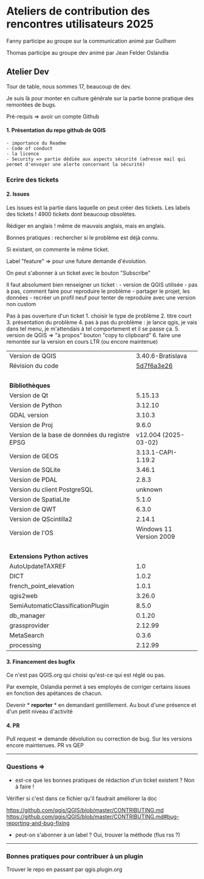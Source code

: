 # Ateliers de contribution des rencontres utilisateurs 2025

Fanny participe au groupe sur la communication animé par Guilhem

Thomas participe au groupe dev animé par Jean Felder Oslandia

## Atelier Dev

Tour de table, nous sommes 17, beaucoup de dev.

Je suis là pour monter en culture générale sur la partie bonne pratique des remontées de bugs.

Pré-requis => avoir un compte Github

#### 1. Présentation du repo github de QGIS

    - importance du Readme
    - Code of conduct
    - la licence
    - Security => partie dédiée aux aspects sécurité (adresse mail qui permet d'envoyer une alerte concernant la sécurité)

### Ecrire des tickets

#### 2. Issues

Les issues est la partie dans laquelle on peut créer des tickets.
Les labels des tickets ! 4900 tickets dont beaucoup obsolètes.

Rédiger en anglais ! même de mauvais anglais, mais en anglais.

Bonnes pratiques : rechercher si le problème est déjà connu.

Si existant, on commente le même ticket.

Label "feature" => pour une future demande d'évolution.

On peut s'abonner à un ticket avec le bouton "Subscribe"

Il faut absolument bien renseigner un ticket : 
    - version de QGIS utilisée
    - pas à pas, comment faire pour reproduire le problème
    - partager le projet, les données
    - recréer un profil neuf pour tenter de reproduire avec une version non custom

Pas à pas ouverture d'un ticket
    1. choisir le type de problème
    2. titre court
    3. présentation du problème
    4. pas à pas du problème : je lance qgis, je vais dans tel menu, je m'attendais à tel comportement et il se passe ça.
    5. version de QGIS => "à propos" bouton "copy to clipboard"
    6. faire une remontée sur la version en cours LTR (ou encore maintenue)

<table width='100%' align='center'><tr><td>Version de QGIS</td><td>3.40.6-Bratislava</td></tr><tr><td>Révision du code</td><td><a href="https://github.com/qgis/QGIS/commit/5d7f6a3e26">5d7f6a3e26</a></td></tr><tr><td colspan="2">&nbsp;</td></tr><tr><td colspan="2"><b>Bibliothèques</b></td></tr><tr><td>Version de Qt</td><td>5.15.13</td></tr><tr><td>Version de Python</td><td>3.12.10</td></tr><tr><td>GDAL version</td><td>3.10.3</td></tr><tr><td>Version de Proj</td><td>9.6.0</td></tr><tr><td>Version de la base de données du registre EPSG</td><td>v12.004 (2025-03-02)</td></tr><tr><td>Version de GEOS</td><td>3.13.1-CAPI-1.19.2</td></tr><tr><td>Version de SQLite</td><td>3.46.1</td></tr><tr><td>Version de PDAL</td><td>2.8.3</td></tr><tr><td>Version du client PostgreSQL</td><td>unknown</td></tr><tr><td>Version de SpatiaLite</td><td>5.1.0</td></td></tr><tr><td>Version de QWT</td><td>6.3.0</td></tr><tr><td>Version de QScintilla2</td><td>2.14.1</td></tr><tr><td>Version de l'OS</td><td>Windows 11 Version 2009</td></tr><tr><td colspan="2">&nbsp;</td></tr><tr><td colspan="2"><b>Extensions Python actives</b></td></tr><tr><td>AutoUpdateTAXREF</td><td>1.0</td></tr><tr><td>DICT</td><td>1.0.2</td></tr><tr><td>french_point_elevation</td><td>1.0.1</td></tr><tr><td>qgis2web</td><td>3.26.0</td></tr><tr><td>SemiAutomaticClassificationPlugin</td><td>8.5.0</td></tr><tr><td>db_manager</td><td>0.1.20</td></tr><tr><td>grassprovider</td><td>2.12.99</td></tr><tr><td>MetaSearch</td><td>0.3.6</td></tr><tr><td>processing</td><td>2.12.99</td></tr></table>

#### 3. Financement des bugfix

Ce n'est pas QGIS.org qui choisi qu'est-ce qui est réglé ou pas.

Par exemple, Oslandia permet à ses employés de corriger certains issues en fonction des apétances de chacun.

Devenir * **reporter** * en demandant gentillement. Au bout d'une présence et d'un petit niveau d'activité

#### 4. PR

Pull request => demande dévolution ou correction de bug. Sur les versions encore maintenues.
PR vs QEP


-----
### Questions =>

- est-ce que les bonnes pratiques de rédaction d'un ticket existent ? Non à faire !

Vérifier si c'est dans ce fichier qu'il faudrait améliorer la doc

https://github.com/qgis/QGIS/blob/master/CONTRIBUTING.md
https://github.com/qgis/QGIS/blob/master/CONTRIBUTING.md#bug-reporting-and-bug-fixing


- peut-on s'abonner à un label ? Oui, trouver la méthode (flus rss ?)

-----

### Bonnes pratiques pour contribuer à un plugin

Trouver le repo en passant par qgis.plugin.org
